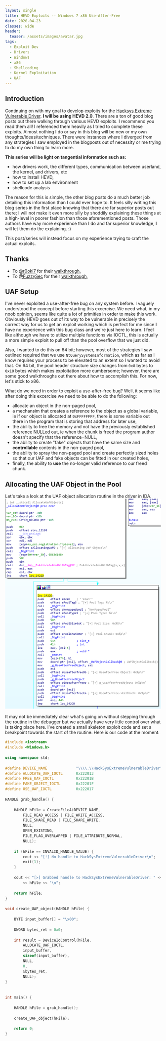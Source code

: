 ```yaml
---
layout: single
title: HEVD Exploits -- Windows 7 x86 Use-After-Free
date: 2020-04-23
classes: wide
header:
  teaser: /assets/images/avatar.jpg
tags:
  - Exploit Dev
  - Drivers
  - Windows
  - x86
  - Shellcoding
  - Kernel Exploitation
  - UAF
---
```


## Introduction
Continuing on with my goal to develop exploits for the [Hacksys Extreme Vulnerable Driver](https://github.com/hacksysteam/HackSysExtremeVulnerableDriver). **I will be using HEVD 2.0**. There are a ton of good blog posts out there walking through various HEVD exploits. I recommend you read them all! I referenced them heavily as I tried to complete these exploits. Almost nothing I do or say in this blog will be new or my own thoughts/ideas/techniques. There were instances where I diverged from any strategies I saw employed in the blogposts out of necessity or me trying to do my own thing to learn more.

**This series will be light on tangential information such as:**
+ how drivers work, the different types, communication between userland, the kernel, and drivers, etc
+ how to install HEVD,
+ how to set up a lab environment
+ shellcode analysis

The reason for this is simple, the other blog posts do a much better job detailing this information than I could ever hope to. It feels silly writing this blog series in the first place knowing that there are far superior posts out there; I will not make it even more silly by shoddily explaining these things at a high-level in poorer fashion than those aforementioned posts. Those authors have way more experience than I do and far superior knowledge, I will let them do the explaining. :)

This post/series will instead focus on my experience trying to craft the actual exploits.

## Thanks
- To [@r0oki7](https://twitter.com/r0otki7) for their [walkthrough,](https://rootkits.xyz/blog/2018/04/kernel-use-after-free/)
- To [@FuzzySec](https://twitter.com/FuzzySec) for their [walkthrough,](http://www.fuzzysecurity.com/tutorials/expDev/19.html)

## UAF Setup
I've never exploited a use-after-free bug on any system before. I vaguely understood the concept before starting this excercise. We need what, in my noob opinion, seems like quite a lot of primities in order to make this work. Obviously HEVD goes out of its way to be vulnerable in precisely the correct way for us to get an exploit working which is perfect for me since I have no experience with this bug class and we're just here to learn. I feel like although we have to utilize multiple functions via IOCTL, this is actually a more simple exploit to pull off than the pool overflow that we just did. 

Also, I wanted to do this on 64 bit; however, most of the strategies I saw outlined required that we use `NtQuerySystemInformation`, which as far as I know requires your process to be elevated to an extent so I wanted to avoid that. On 64 bit, the pool header structure size changes from `0x8` bytes to `0x10` bytes which makes exploitation more cumbersome; however, there are some good walkthroughs out there about how to accomplish this. For now, let's stick to x86. 

What do we need in order to exploit a use-after-free bug? Well, it seems like after doing this excercise we need to be able to do the following: 
+ allocate an object in the non-paged pool,
+ a mechansim that creates a reference to the object as a global variable, ie if our object is allocated at `0xFFFFFFFF`, there is some variable out there in the program that is storing that address for later use,
+ the ability to free the memory and not have the previously established reference NULLed out, ie when the chunk is freed the program author doesn't specify that the reference=NULL,
+ the ability to create "fake" objects that have the same size and **controllable** contents in the non-paged pool,
+ the ability to spray the non-paged pool and create perfectly sized holes so that our UAF and fake objects can be fitted in our created holes,
+ finally, the ability to **use** the no-longer valid reference to our freed chunk. 

## Allocating the UAF Object in the Pool
Let's take a look at the UAF object allocation routine in the driver in IDA. 
![](/assets/images/AWE/uaf1.PNG)

It may not be immediately clear what's going on without stepping through the routine in the debugger but we actually have very little control over what is taking place here. I've created a small skeleton exploit code and set a breakpoint towards the start of the routine. Here is our code at the moment:
```cpp
#include <iostream>
#include <Windows.h>

using namespace std;

#define DEVICE_NAME             "\\\\.\\HackSysExtremeVulnerableDriver"
#define ALLOCATE_UAF_IOCTL      0x222013
#define FREE_UAF_IOCTL          0x22201B
#define FAKE_OBJECT_IOCTL       0x22201F
#define USE_UAF_IOCTL           0x222017

HANDLE grab_handle() {

    HANDLE hFile = CreateFileA(DEVICE_NAME,
        FILE_READ_ACCESS | FILE_WRITE_ACCESS,
        FILE_SHARE_READ | FILE_SHARE_WRITE,
        NULL,
        OPEN_EXISTING,
        FILE_FLAG_OVERLAPPED | FILE_ATTRIBUTE_NORMAL,
        NULL);

    if (hFile == INVALID_HANDLE_VALUE) {
        cout << "[!] No handle to HackSysExtremeVulnerableDriver\n";
        exit(1);
    }

    cout << "[>] Grabbed handle to HackSysExtremeVulnerableDriver: " << hex
        << hFile << "\n";

    return hFile;
}

void create_UAF_object(HANDLE hFile) {

    BYTE input_buffer[] = "\x00";

    DWORD bytes_ret = 0x0;

    int result = DeviceIoControl(hFile,
        ALLOCATE_UAF_IOCTL,
        input_buffer,
        sizeof(input_buffer),
        NULL,
        0,
        &bytes_ret,
        NULL);
}


int main() {

    HANDLE hFile = grab_handle();

    create_UAF_object(hFile);

    return 0;
}
```

